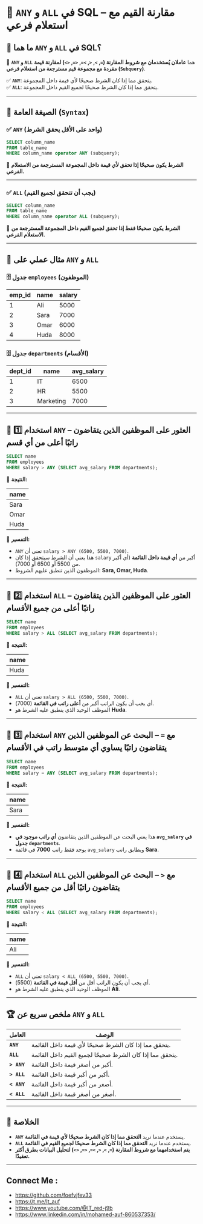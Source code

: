 # 📌 **`ANY` و `ALL` في SQL – مقارنة القيم مع استعلام فرعي**

## 🔹 **ما هما `ANY` و `ALL` في SQL؟**

🚀 **`ANY` و `ALL`** هما **عاملان يُستخدمان مع شروط المقارنة (`=`, `>`, `<`, `>=`, `<=`, `<>`) لمقارنة قيمة مفردة مع مجموعة قيم مسترجعة من استعلام فرعي (`Subquery`)**.

✅ **`ANY`**: يتحقق مما إذا كان الشرط صحيحًا لأي قيمة داخل المجموعة.  
✅ **`ALL`**: يتحقق مما إذا كان الشرط صحيحًا لجميع القيم داخل المجموعة.

---

## 🔹 **الصيغة العامة (`Syntax`)**

### ✅ **`ANY`** (واحد على الأقل يحقق الشرط)

```sql
SELECT column_name  
FROM table_name  
WHERE column_name operator ANY (subquery);
```

📌 **الشرط يكون صحيحًا إذا تحقق لأي قيمة داخل المجموعة المسترجعة من الاستعلام الفرعي.**

---

### ✅ **`ALL`** (يجب أن تتحقق لجميع القيم)

```sql
SELECT column_name  
FROM table_name  
WHERE column_name operator ALL (subquery);
```

📌 **الشرط يكون صحيحًا فقط إذا تحقق لجميع القيم داخل المجموعة المسترجعة من الاستعلام الفرعي.**

---

## 🔹 **مثال عملي على `ANY` و `ALL`**

### 🗄️ **جدول `employees` (الموظفون)**

|emp_id|name|salary|
|---|---|---|
|1|Ali|5000|
|2|Sara|7000|
|3|Omar|6000|
|4|Huda|8000|

### 🗄️ **جدول `departments` (الأقسام)**

|dept_id|name|avg_salary|
|---|---|---|
|1|IT|6500|
|2|HR|5500|
|3|Marketing|7000|

---

## 🎯 **1️⃣ استخدام `ANY` – العثور على الموظفين الذين يتقاضون راتبًا أعلى من أي قسم**

```sql
SELECT name  
FROM employees  
WHERE salary > ANY (SELECT avg_salary FROM departments);
```

🔹 **النتيجة:**

|name|
|---|
|Sara|
|Omar|
|Huda|

📌 **التفسير:**

- `ANY` تعني أن `salary > ANY (6500, 5500, 7000)`.
- هذا يعني أن الشرط سيتحقق إذا كان `salary` أكبر من **أي قيمة داخل القائمة** (أي أكبر من 5500 أو 6500 أو 7000).
- الموظفون الذين تنطبق عليهم الشروط: **Sara, Omar, Huda**.

---

## 🎯 **2️⃣ استخدام `ALL` – العثور على الموظفين الذين يتقاضون راتبًا أعلى من جميع الأقسام**

```sql
SELECT name  
FROM employees  
WHERE salary > ALL (SELECT avg_salary FROM departments);
```

🔹 **النتيجة:**

|name|
|---|
|Huda|

📌 **التفسير:**

- `ALL` تعني أن `salary > ALL (6500, 5500, 7000)`.
- أي يجب أن يكون الراتب أكبر من **أعلى راتب في القائمة** (7000).
- الموظف الوحيد الذي ينطبق عليه الشرط هو **Huda**.

---

## 🎯 **3️⃣ استخدام `ANY` مع `=` – البحث عن الموظفين الذين يتقاضون راتبًا يساوي أي متوسط راتب في الأقسام**

```sql
SELECT name  
FROM employees  
WHERE salary = ANY (SELECT avg_salary FROM departments);
```

🔹 **النتيجة:**

|name|
|---|
|Sara|

📌 **التفسير:**

- هذا يعني البحث عن الموظفين الذين يتقاضون **أي راتب موجود في `avg_salary` في جدول `departments`**.
- يوجد فقط راتب **7000** في قائمة `avg_salary` ويطابق راتب **Sara**.

---

## 🎯 **4️⃣ استخدام `ALL` مع `<` – البحث عن الموظفين الذين يتقاضون راتبًا أقل من جميع الأقسام**

```sql
SELECT name  
FROM employees  
WHERE salary < ALL (SELECT avg_salary FROM departments);
```

🔹 **النتيجة:**

|name|
|---|
|Ali|

📌 **التفسير:**

- `ALL` تعني أن `salary < ALL (6500, 5500, 7000)`.
- أي يجب أن يكون الراتب أقل من **أقل قيمة في القائمة** (5500).
- الموظف الوحيد الذي ينطبق عليه الشرط هو **Ali**.

---

## 🏆 **ملخص سريع عن `ANY` و `ALL`**

|العامل|الوصف|
|---|---|
|**`ANY`**|يتحقق مما إذا كان الشرط صحيحًا لأي قيمة داخل القائمة.|
|**`ALL`**|يتحقق مما إذا كان الشرط صحيحًا لجميع القيم داخل القائمة.|
|**`> ANY`**|أكبر من أصغر قيمة داخل القائمة.|
|**`> ALL`**|أكبر من أكبر قيمة داخل القائمة.|
|**`< ANY`**|أصغر من أكبر قيمة داخل القائمة.|
|**`< ALL`**|أصغر من أصغر قيمة داخل القائمة.|

---

## 🎯 **الخلاصة**

- **`ANY`** يستخدم عندما نريد **التحقق مما إذا كان الشرط صحيحًا لأي قيمة في القائمة**.
- **`ALL`** يستخدم عندما نريد **التحقق مما إذا كان الشرط صحيحًا لجميع القيم في القائمة**.
- **يتم استخدامهما مع شروط المقارنة (`=`, `>`, `<`, `>=`, `<=`, `<>`) لتحليل البيانات بطرق أكثر تعقيدًا.**

---


## Connect Me :

- https://github.com/foefvjfev33
- https://t.me/It_auf
- https://www.youtube.com/@IT_red-j9b
- https://www.linkedin.com/in/mohamed-auf-860537353/